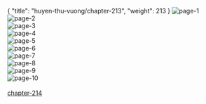{ "title": "huyen-thu-vuong/chapter-213", "weight": 213 }
<img src="huyen-thu-vuong_0213_01-b468d67ff296749a164413e502c69367.webp" alt="page-1" origin="http://1.bp.blogspot.com/-pOPPBxHfsz8/WwduTF9qauI/AAAAAAAAFRA/kS3RpFtC_FEsinUH2Y-vrDdxYVUj3jYEgCLcBGAs/s1600/1.jpg?imgmax=0"><br/>
<img src="huyen-thu-vuong_0213_02-a609c7e3d8c01b9a5d5684ffb62e14e2.webp" alt="page-2" origin="http://1.bp.blogspot.com/-8j3vx6nPH7k/WwduTJ5oM0I/AAAAAAAAFRE/CIjMsDXgUD82wJ6PxPE7X4wOLdKfwYNDQCLcBGAs/s1600/2.jpg?imgmax=0"><br/>
<img src="huyen-thu-vuong_0213_03-3942053a02a6e66ffbd7b4a8307b4bd6.webp" alt="page-3" origin="http://1.bp.blogspot.com/-rm95BANC1u0/WwduTuAN9NI/AAAAAAAAFRM/m8TqwM0raaIBqV_t7YWowJu7iaKkwuyTACLcBGAs/s1600/3.jpg?imgmax=0"><br/>
<img src="huyen-thu-vuong_0213_04-d8c3a9201fd41e810d4c30cf2700b710.webp" alt="page-4" origin="http://1.bp.blogspot.com/-1uJnd9Q7uTA/WwduTsVxUtI/AAAAAAAAFRQ/yB5LsyfTDQE_Cue8uRH-8AkhJL3StpIWgCLcBGAs/s1600/4.jpg?imgmax=0"><br/>
<img src="huyen-thu-vuong_0213_05-968860a47b6ec8fa1dfd0525fe074c7b.webp" alt="page-5" origin="http://1.bp.blogspot.com/-rs0tcWedgnw/WwduT18vwrI/AAAAAAAAFRU/Pf07Rj0Kx88f90EZhdPRXmNnuBkZD0XGwCLcBGAs/s1600/5.jpg?imgmax=0"><br/>
<img src="huyen-thu-vuong_0213_06-e15a6e723ff2339d9d01fca0fae9c1a2.webp" alt="page-6" origin="http://1.bp.blogspot.com/-UszpPJPIU5Y/WwduUN42HZI/AAAAAAAAFRY/UchsCuvBdeg1ZlqgnS7ANgQLxzhBEcX9ACLcBGAs/s1600/6.jpg?imgmax=0"><br/>
<img src="huyen-thu-vuong_0213_07-6f4689d03afe3b219bc555417f984d8a.webp" alt="page-7" origin="http://1.bp.blogspot.com/-uycrXphQ314/WwduUeagy9I/AAAAAAAAFRc/lxZEmfS-EowHJMp_6yRpOyN2MZgRy-fkwCLcBGAs/s1600/7.jpg?imgmax=0"><br/>
<img src="huyen-thu-vuong_0213_08-c1b6c23b080df2603b6c9f3d2e9c16bf.webp" alt="page-8" origin="http://1.bp.blogspot.com/-d770UJ_zV7M/WwduUW91ySI/AAAAAAAAFRg/Ck3g-DpBveQLEGAFOWt8JPy84gR648xHQCLcBGAs/s1600/8.jpg?imgmax=0"><br/>
<img src="huyen-thu-vuong_0213_09-662c69e8c70a56f0ade4987b966496e5.webp" alt="page-9" origin="http://1.bp.blogspot.com/-59SzPT2pBBc/WwduU1afklI/AAAAAAAAFRk/nKnLX5lmnc8wlPwYAQETF36FzYpjL6SlgCLcBGAs/s1600/9.jpg?imgmax=0"><br/>
<img src="huyen-thu-vuong_0213_10-850x1159-e1021b8c172f1e94338e0d460a09f843.webp" alt="page-10" origin="http://1.bp.blogspot.com/-2nQ--5Z7aUE/WwduTdebJVI/AAAAAAAAFRI/Xs5CKwzz3IcTbqTCkFAXhr7E8eakjcJZwCLcBGAs/s1600/10.jpg?imgmax=0"><br/>
<br/><a class="nextchap" href="/huyen-thu-vuong/chapter-214">chapter-214</a>
